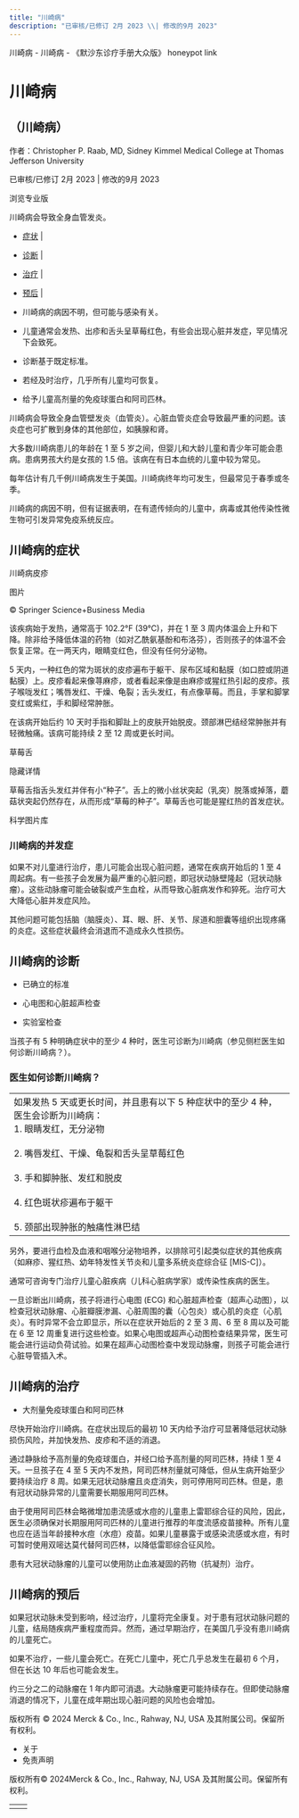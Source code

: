 ```yaml
---
title: "川崎病"
description: "已审核/已修订 2月 2023 \\| 修改的9月 2023"
---
```


﻿川崎病 \- 川崎病 \- 《默沙东诊疗手册大众版》 honeypot link

# 川崎病

## （川崎病）

作者：Christopher P. Raab, MD, Sidney Kimmel Medical College at Thomas Jefferson
University

已审核/已修订 2月 2023 \| 修改的9月 2023

浏览专业版

川崎病会导致全身血管发炎。

- [症状](#症状_v6645579_zh) \|
- [诊断](#诊断_v6645591_zh) \|
- [治疗](#治疗_v6645622_zh) \|
- [预后](#预后_v6645619_zh) \|

- 川崎病的病因不明，但可能与感染有关。

- 儿童通常会发热、出疹和舌头呈草莓红色，有些会出现心脏并发症，罕见情况下会致死。

- 诊断基于既定标准。

- 若经及时治疗，几乎所有儿童均可恢复。

- 给予儿童高剂量的免疫球蛋白和阿司匹林。


川崎病会导致全身血管壁发炎（血管炎）。心脏血管炎症会导致最严重的问题。该炎症也可扩散到身体的其他部位，如胰腺和肾。

大多数川崎病患儿的年龄在 1 至 5 岁之间，但婴儿和大龄儿童和青少年可能会患病。患病男孩大约是女孩的 1.5 倍。该病在有日本血统的儿童中较为常见。

每年估计有几千例川崎病发生于美国。川崎病终年均可发生，但最常见于春季或冬季。

川崎病的病因不明，但有证据表明，在有遗传倾向的儿童中，病毒或其他传染性微生物可引发异常免疫系统反应。

## 川崎病的症状

川崎病皮疹



图片

© Springer Science+Business Media

该疾病始于发热，通常高于 102.2°F (39°C)，并在 1 至 3 周内体温会上升和下降。除非给予降低体温的药物（如对乙酰氨基酚和布洛芬），否则孩子的体温不会恢复正常。在一两天内，眼睛变红色，但没有任何分泌物。

5 天内，一种红色的常为斑状的皮疹遍布于躯干、尿布区域和黏膜（如口腔或阴道黏膜）上。皮疹看起来像荨麻疹，或者看起来像是由麻疹或猩红热引起的皮疹。孩子喉咙发红；嘴唇发红、干燥、龟裂；舌头发红，有点像草莓。而且，手掌和脚掌变红或紫红，手和脚经常肿胀。

在该病开始后约 10 天时手指和脚趾上的皮肤开始脱皮。颈部淋巴结经常肿胀并有轻微触痛。该病可能持续 2 至 12 周或更长时间。

草莓舌



隐藏详情

草莓舌指舌头发红并伴有小“种子”。舌上的微小丝状突起（乳突）脱落或掉落，蘑菇状突起仍然存在，从而形成“草莓的种子”。草莓舌也可能是猩红热的首发症状。

科学图片库

### 川崎病的并发症

如果不对儿童进行治疗，患儿可能会出现心脏问题，通常在疾病开始后的 1 至 4 周起病。有一些孩子会发展为最严重的心脏问题，即冠状动脉壁隆起（冠状动脉瘤）。这些动脉瘤可能会破裂或产生血栓，从而导致心脏病发作和猝死。治疗可大大降低心脏并发症风险。

其他问题可能包括脑（脑膜炎）、耳、眼、肝、关节、尿道和胆囊等组织出现疼痛的炎症。这些症状最终会消退而不造成永久性损伤。

## 川崎病的诊断

- 已确立的标准

- 心电图和心脏超声检查

- 实验室检查


当孩子有 5 种明确症状中的至少 4 种时，医生可诊断为川崎病（参见侧栏医生如何诊断川崎病？）。

### 医生如何诊断川崎病？

|     |
| --- |
| 如果发热 5 天或更长时间，并且患有以下 5 种症状中的至少 4 种，医生会诊断为川崎病：<br>1. 眼睛发红，无分泌物<br>   <br>2. 嘴唇发红、干燥、龟裂和舌头呈草莓红色<br>   <br>3. 手和脚肿胀、发红和脱皮<br>   <br>4. 红色斑状疹遍布于躯干<br>   <br>5. 颈部出现肿胀的触痛性淋巴结 |

另外，要进行血检及血液和咽喉分泌物培养，以排除可引起类似症状的其他疾病（如麻疹、猩红热、幼年特发性关节炎和儿童多系统炎症综合征 \[MIS-C\]）。

通常可咨询专门治疗儿童心脏疾病（儿科心脏病学家）或传染性疾病的医生。

一旦诊断出川崎病，孩子将进行心电图 (ECG) 和心脏超声检查（超声心动图），以检查冠状动脉瘤、心脏瓣膜渗漏、心脏周围的囊（心包炎）或心肌的炎症（心肌炎）。有时异常不会立即显示，所以在症状开始后的 2 至 3 周、6 至 8 周以及可能在 6 至 12 周重复进行这些检查。如果心电图或超声心动图检查结果异常，医生可能会进行运动负荷试验。如果在超声心动图检查中发现动脉瘤，则孩子可能会进行心脏导管插入术。

## 川崎病的治疗

- 大剂量免疫球蛋白和阿司匹林


尽快开始治疗川崎病。在症状出现后的最初 10 天内给予治疗可显著降低冠状动脉损伤风险，并加快发热、皮疹和不适的消退。

通过静脉给予高剂量的免疫球蛋白，并经口给予高剂量的阿司匹林，持续 1 至 4 天。一旦孩子在 4 至 5 天内不发热，阿司匹林剂量就可降低，但从生病开始至少要持续治疗 8 周。如果无冠状动脉瘤且炎症消失，则可停用阿司匹林。但是，患有冠状动脉异常的儿童需要长期服用阿司匹林。

由于使用阿司匹林会略微增加患流感或水痘的儿童患上雷耶综合征的风险，因此，医生必须确保对长期服用阿司匹林的儿童进行推荐的年度流感疫苗接种。所有儿童也应在适当年龄接种水痘（水痘）疫苗。如果儿童暴露于或感染流感或水痘，有时可暂时使用双嘧达莫代替阿司匹林，以降低雷耶综合征风险。

患有大冠状动脉瘤的儿童可以使用防止血液凝固的药物（抗凝剂）治疗。

## 川崎病的预后

如果冠状动脉未受到影响，经过治疗，儿童将完全康复。对于患有冠状动脉问题的儿童，结局随疾病严重程度而异。然而，通过早期治疗，在美国几乎没有患川崎病的儿童死亡。

如果不治疗，一些儿童会死亡。在死亡儿童中，死亡几乎总发生在最初 6 个月，但在长达 10 年后也可能会发生。

约三分之二的动脉瘤在 1 年内即可消退。大动脉瘤更可能持续存在。但即使动脉瘤消退的情况下，儿童在成年期出现心脏问题的风险也会增加。



版权所有 © 2024
Merck & Co., Inc., Rahway, NJ, USA 及其附属公司。保留所有权利。

- 关于
- 免责声明

版权所有© 2024Merck & Co., Inc., Rahway, NJ, USA 及其附属公司。保留所有权利。

|     |     |
| --- | --- |
|  |  |